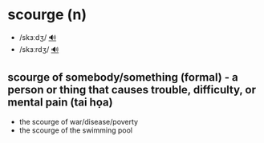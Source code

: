 # scourge (n)

- /skɜːdʒ/ [🔊](https://www.oxfordlearnersdictionaries.com/media/english/uk_pron/s/sco/scour/scourge__gb_1.mp3)
- /skɜːrdʒ/ [🔊](https://www.oxfordlearnersdictionaries.com/media/english/us_pron/s/sco/scour/scourge__us_1.mp3)

## scourge of somebody/something (formal) - a person or thing that causes trouble, difficulty, or mental pain (tai họa)

- the scourge of war/disease/poverty
- the scourge of the swimming pool